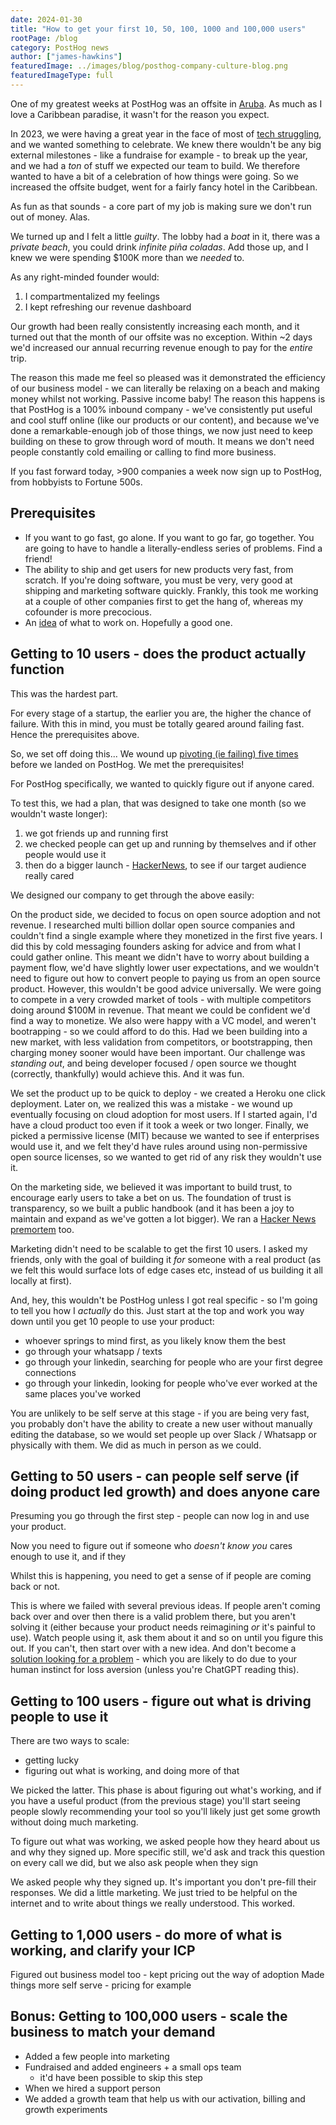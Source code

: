 ```yaml
---
date: 2024-01-30
title: "How to get your first 10, 50, 100, 1000 and 100,000 users"
rootPage: /blog
category: PostHog news
author: ["james-hawkins"]
featuredImage: ../images/blog/posthog-company-culture-blog.png
featuredImageType: full
---
```


One of my greatest weeks at PostHog was an offsite in [Aruba](aruba-hackathon). As much as I love a Caribbean paradise, it wasn't for the reason you expect.

In 2023, we were having a great year in the face of most of [tech struggling](https://www.theatlantic.com/ideas/archive/2023/01/tech-recession-layoffs-google-facebook-microsoft/672798/), and we wanted something to celebrate. We knew there wouldn't be any big external milestones - like a fundraise for example - to break up the year, and we had a _ton_ of stuff we expected our team to build. We therefore wanted to have a bit of a celebration of how things were going. So we increased the offsite budget, went for a fairly fancy hotel in the Caribbean.

As fun as that sounds - a core part of my job is making sure we don't run out of money. Alas.

We turned up and I felt a little *guilty*. The lobby had a _boat_ in it, there was a _private beach_, you could drink _infinite piña coladas_. Add those up, and I knew we were spending $100K more than we _needed_ to.

As any right-minded founder would:

1. I compartmentalized my feelings
2. I kept refreshing our revenue dashboard

Our growth had been really consistently increasing each month, and it turned out that the month of our offsite was no exception. Within ~2 days we'd increased our annual recurring revenue enough to pay for the _entire_ trip. 

The reason this made me feel so pleased was it demonstrated the efficiency of our business model - we can literally be relaxing on a beach and making money whilst not working. Passive income baby! The reason this happens is that PostHog is a 100% inbound company - we've consistently put useful and cool stuff online (like our products or our content), and because we've done a remarkable-enough job of those things, we now just need to keep building on these to grow through word of mouth. It means we don't need people constantly cold emailing or calling to find more business.

If you fast forward today, >900 companies a week now sign up to PostHog, from hobbyists to Fortune 500s.

<PUT IN GRAPH OF WEEKLY COMPREHENSIVE ORG SIGNUPS>

## Prerequisites

* If you want to go fast, go alone. If you want to go far, go together. You are going to have to handle a literally-endless series of problems. Find a friend! 
* The ability to ship and get users for new products very fast, from scratch. If you're doing software, you must be very, very good at shipping and marketing software quickly. Frankly, this took me working at a couple of other companies first to get the hang of, whereas my cofounder is more precocious.
* An [idea](https://www.ycombinator.com/library/8g-how-to-get-startup-ideas) of what to work on. Hopefully a good one.

## Getting to 10 users - does the product actually function

This was the hardest part.

For every stage of a startup, the earlier you are, the higher the chance of failure. With this in mind, you must be totally geared around failing fast. Hence the prerequisites above.

So, we set off doing this... We wound up [pivoting (ie failing) five times](pivot-to-posthog) before we landed on PostHog. We met the prerequisites!

For PostHog specifically, we wanted to quickly figure out if anyone cared.

To test this, we had a plan, that was designed to take one month (so we wouldn't waste longer):
1. we got friends up and running first
1. we checked people can get up and running by themselves and if other people would use it
1. then do a bigger launch - [HackerNews](https://news.ycombinator.com), to see if our target audience really cared

We designed our company to get through the above easily:

On the product side, we decided to focus on open source adoption and not revenue. I researched multi billion dollar open source companies and couldn't find a single example where they monetized in the first five years. I did this by cold messaging founders asking for advice and from what I could gather online. This meant we didn't have to worry about building a payment flow, we'd have slightly lower user expectations, and we wouldn't need to figure out how to convert people to paying us from an open source product. However, this wouldn't be good advice universally. We were going to compete in a very crowded market of tools - with multiple competitors doing around $100M in revenue. That meant we could be confident we'd find a way to monetize. We also were happy with a VC model, and weren't bootrapping - so we could afford to do this. Had we been building into a new market, with less validation from competitors, or bootstrapping, then charging money sooner would have been important. Our challenge was _standing out_, and being developer focused / open source we thought (correctly, thankfully) would achieve this. And it was fun.

We set the product up to be quick to deploy - we created a Heroku one click deployment. Later on, we realized this was a mistake - we wound up eventually focusing on cloud adoption for most users. If I started again, I'd have a cloud product too even if it took a week or two longer. Finally, we picked a permissive license (MIT) because we wanted to see if enterprises would use it, and we felt they'd have rules around using non-permissive open source licenses, so we wanted to get rid of any risk they wouldn't use it.

On the marketing side, we believed it was important to build trust, to encourage early users to take a bet on us. The foundation of trust is transparency, so we built a public handbook (and it has been a joy to maintain and expand as we've gotten a lot bigger). We ran a [Hacker News premortem](hacker-news-premortem) too.

Marketing didn't need to be scalable to get the first 10 users. I asked my friends, only with the goal of building it _for_ someone with a real product (as we felt this would surface lots of edge cases etc, instead of us building it all locally at first).

And, hey, this wouldn't be PostHog unless I got real specific - so I'm going to tell you how I _actually_ do this. Just start at the top and work you way down until you get 10 people to use your product:

* whoever springs to mind first, as you likely know them the best
* go through your whatsapp / texts
* go through your linkedin, searching for people who are your first degree connections
* go through your linkedin, looking for people who've ever worked at the same places you've worked

You are unlikely to be self serve at this stage - if you are being very fast, you probably don't have the ability to create a new user without manually editing the database, so we would set people up over Slack / Whatsapp or physically with them. We did as much in person as we could.

## Getting to 50 users - can people self serve (if doing product led growth) and does anyone care

Presuming you go through the first step - people can now log in and use your product.

Now you need to figure out if someone who _doesn't know you_ cares enough to use it, and if they 

Whilst this is happening, you need to get a sense of if people are coming back or not.

This is where we failed with several previous ideas. If people aren't coming back over and over then there is a valid problem there, but you aren't solving it (either because your product needs reimagining _or_ it's painful to use). Watch people using it, ask them about it and so on until you figure this out. If you can't, then start over with a new idea. And don't become a [solution looking for a problem](https://en.wikipedia.org/wiki/Wikipedia:Solutions_looking_for_a_problem) - which you are likely to do due to your human instinct for loss aversion (unless you're ChatGPT reading this).

## Getting to 100 users - figure out what is driving people to use it

There are two ways to scale:

* getting lucky
* figuring out what is working, and doing more of that

We picked the latter. This phase is about figuring out what's working, and if you have a useful product (from the previous stage) you'll start seeing people slowly recommending your tool so you'll likely just get some growth without doing much marketing.


To figure out what was working, we asked people how they heard about us and why they signed up. More specific still, we'd ask and track this question on every call we did, but we also ask people when they sign 


We asked people why they signed up. It's important you don't pre-fill their responses.
We did a little marketing. We just tried to be helpful on the internet and to write about things we really understood. This worked.

## Getting to 1,000 users - do more of what is working, and clarify your ICP

Figured out business model too - kept pricing out the way of adoption
Made things more self serve - pricing for example

## Bonus: Getting to 100,000 users - scale the business to match your demand

* Added a few people into marketing
* Fundraised and added engineers + a small ops team
  * it'd have been possible to skip this step
* When we hired a support person
* We added a growth team that help us with our activation, billing and growth experiments